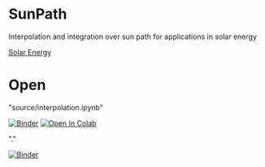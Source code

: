 # SunPath

Interpolation and integration over sun path for applications in solar energy
 
[Solar Energy](https://www.journals.elsevier.com/solar-energy)


# Open
"source/interpolation.ipynb"

[![Binder](https://mybinder.org/badge_logo.svg)](https://mybinder.org/v2/gh/vg-cyi/SunPath.git/master?filepath=source%2Finterpolation.ipynb)
[![Open In Colab](https://colab.research.google.com/assets/colab-badge.svg)](https://colab.research.google.com/github/vg-cyi/SunPath/blob/master/source/interpolation.ipynb)

"."

[![Binder](https://mybinder.org/badge_logo.svg)](https://mybinder.org/v2/gh/vg-cyi/SunPath.git/master)
